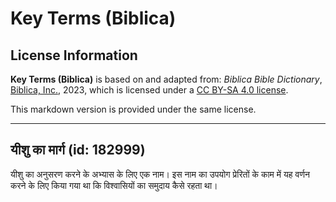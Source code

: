 # Key Terms (Biblica)

## License Information

**Key Terms (Biblica)** is based on and adapted from: _Biblica Bible Dictionary_, [Biblica, Inc.](https://www.biblica.com/), 2023, which is licensed under a [CC BY-SA 4.0 license](https://creativecommons.org/licenses/by-sa/4.0/legalcode.en).

This markdown version is provided under the same license.



--------------------------------

## यीशु का मार्ग (id: 182999)

यीशु का अनुसरण करने के अभ्यास के लिए एक नाम। इस नाम का उपयोग प्रेरितों के काम में यह वर्णन करने के लिए किया गया था कि विश्वासियों का समुदाय कैसे रहता था।


